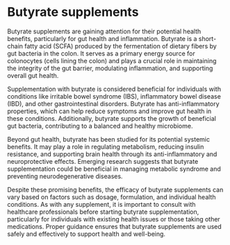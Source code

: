 <!--
source: gpt-40
tags: supplements biofilm-busters
-->

# Butyrate supplements

Butyrate supplements are gaining attention for their potential health benefits, particularly for gut health and inflammation. Butyrate is a short-chain fatty acid (SCFA) produced by the fermentation of dietary fibers by gut bacteria in the colon. It serves as a primary energy source for colonocytes (cells lining the colon) and plays a crucial role in maintaining the integrity of the gut barrier, modulating inflammation, and supporting overall gut health.

Supplementation with butyrate is considered beneficial for individuals with conditions like irritable bowel syndrome (IBS), inflammatory bowel disease (IBD), and other gastrointestinal disorders. Butyrate has anti-inflammatory properties, which can help reduce symptoms and improve gut health in these conditions. Additionally, butyrate supports the growth of beneficial gut bacteria, contributing to a balanced and healthy microbiome.

Beyond gut health, butyrate has been studied for its potential systemic benefits. It may play a role in regulating metabolism, reducing insulin resistance, and supporting brain health through its anti-inflammatory and neuroprotective effects. Emerging research suggests that butyrate supplementation could be beneficial in managing metabolic syndrome and preventing neurodegenerative diseases.

Despite these promising benefits, the efficacy of butyrate supplements can vary based on factors such as dosage, formulation, and individual health conditions. As with any supplement, it is important to consult with healthcare professionals before starting butyrate supplementation, particularly for individuals with existing health issues or those taking other medications. Proper guidance ensures that butyrate supplements are used safely and effectively to support health and well-being.